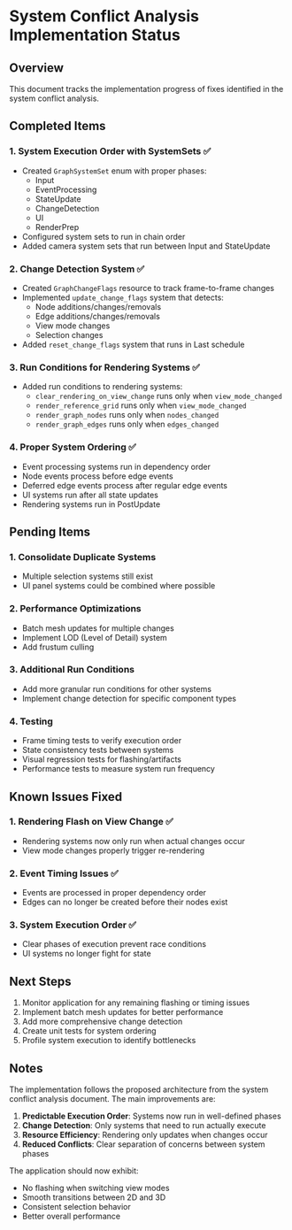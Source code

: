 # System Conflict Analysis Implementation Status

## Overview
This document tracks the implementation progress of fixes identified in the system conflict analysis.

## Completed Items

### 1. System Execution Order with SystemSets ✅
- Created `GraphSystemSet` enum with proper phases:
  - Input
  - EventProcessing
  - StateUpdate
  - ChangeDetection
  - UI
  - RenderPrep
- Configured system sets to run in chain order
- Added camera system sets that run between Input and StateUpdate

### 2. Change Detection System ✅
- Created `GraphChangeFlags` resource to track frame-to-frame changes
- Implemented `update_change_flags` system that detects:
  - Node additions/changes/removals
  - Edge additions/changes/removals
  - View mode changes
  - Selection changes
- Added `reset_change_flags` system that runs in Last schedule

### 3. Run Conditions for Rendering Systems ✅
- Added run conditions to rendering systems:
  - `clear_rendering_on_view_change` runs only when `view_mode_changed`
  - `render_reference_grid` runs only when `view_mode_changed`
  - `render_graph_nodes` runs only when `nodes_changed`
  - `render_graph_edges` runs only when `edges_changed`

### 4. Proper System Ordering ✅
- Event processing systems run in dependency order
- Node events process before edge events
- Deferred edge events process after regular edge events
- UI systems run after all state updates
- Rendering systems run in PostUpdate

## Pending Items

### 1. Consolidate Duplicate Systems
- Multiple selection systems still exist
- UI panel systems could be combined where possible

### 2. Performance Optimizations
- Batch mesh updates for multiple changes
- Implement LOD (Level of Detail) system
- Add frustum culling

### 3. Additional Run Conditions
- Add more granular run conditions for other systems
- Implement change detection for specific component types

### 4. Testing
- Frame timing tests to verify execution order
- State consistency tests between systems
- Visual regression tests for flashing/artifacts
- Performance tests to measure system run frequency

## Known Issues Fixed

### 1. Rendering Flash on View Change ✅
- Rendering systems now only run when actual changes occur
- View mode changes properly trigger re-rendering

### 2. Event Timing Issues ✅
- Events are processed in proper dependency order
- Edges can no longer be created before their nodes exist

### 3. System Execution Order ✅
- Clear phases of execution prevent race conditions
- UI systems no longer fight for state

## Next Steps

1. Monitor application for any remaining flashing or timing issues
2. Implement batch mesh updates for better performance
3. Add more comprehensive change detection
4. Create unit tests for system ordering
5. Profile system execution to identify bottlenecks

## Notes

The implementation follows the proposed architecture from the system conflict analysis document. The main improvements are:

1. **Predictable Execution Order**: Systems now run in well-defined phases
2. **Change Detection**: Only systems that need to run actually execute
3. **Resource Efficiency**: Rendering only updates when changes occur
4. **Reduced Conflicts**: Clear separation of concerns between system phases

The application should now exhibit:
- No flashing when switching view modes
- Smooth transitions between 2D and 3D
- Consistent selection behavior
- Better overall performance
